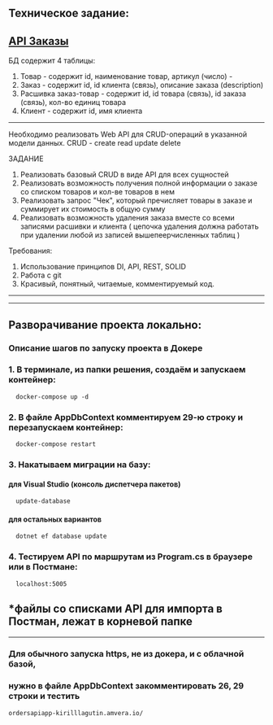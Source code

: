 ## Техническое задание:
## [API Заказы](https://ordersapiapp-kirilllagutin.amvera.io/)
БД содержит 4 таблицы:
1) Товар - содержит id, наименование товар, артикул (число) - 
2) Заказ - содержит id, id клиента (связь), описание заказа (description)
3) Расшивка заказ-товар - содержит id, id товара (связь), id заказа (связь), кол-во единиц товара
4) Клиент - содержит id, имя клиента

-----
Необходимо реализовать Web API для CRUD-операций в указанной модели данных.
CRUD - create read update delete

ЗАДАНИЕ
1. Реализовать базовый CRUD в виде API для всех сущностей
2. Реализовать возможность получения полной информации о заказе со списком товаров и кол-ве товаров в нем
3. Реализовать запрос "Чек", который пречисляет товары в заказе и суммирует их стоимость в общую сумму
4. Реализовать возможность удаления заказа вместе со всеми записями расшивки и клиента (
	цепочка удаления должна работать при удалении любой из записей вышепеерчисленных таблиц
)

Требования:
1. Использование принципов DI, API, REST, SOLID
2. Работа с git
3. Красивый, понятный, читаемые, комментируемый код.
-----
-----

## Разворачивание проекта локально:

### Описание шагов по запуску проекта в Докере

  ### 1. В терминале, из папки решения, создаём и запускаем контейнер: 
  
      docker-compose up -d
      
  ### 2. В файле AppDbContext комментируем 29-ю строку и перезапускаем контейнер: 
  
      docker-compose restart
      
  ### 3. Накатываем миграции на базу: 
  #### для Visual Studio (консоль диспетчера пакетов)
      update-database
  #### для остальных вариантов
      dotnet ef database update
      
  ### 4. Тестируем API по маршрутам из Program.cs в браузере или в Постмане: 
  
      localhost:5005
      
*файлы со списками API для импорта в Постман, лежат в корневой папке
-----
-----
 
 ### Для обычного запуска https, не из докера, и с облачной базой, 
 ### нужно в файле AppDbContext закомментировать 26, 29 строки и тестить
 	ordersapiapp-kirilllagutin.amvera.io/
